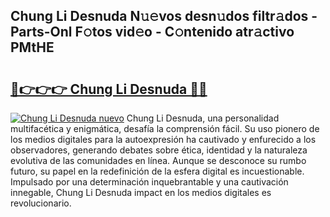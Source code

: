 ## Chung Li Desnuda N𝚞𝚎vos desn𝚞dos filtr𝚊dos - Parts-Onl F𝚘tos vid𝚎o - C𝚘ntenido atr𝚊ctivo PMtHE

# <h2><a href="http://mbabdyf.tromn.icu/?c=Chung+Li+Desnuda">🔗👉👉👉 Chung Li Desnuda 🔗🔗</a></h2>

[![Chung Li Desnuda nuevo](https://i.imgur.com/pEAQMta.gif)](http://mbabdyf.tromn.icu/?c=Chung+Li+Desnuda)
Chung Li Desnuda, una personalidad multifacética y enigmática, desafía la comprensión fácil. Su uso pionero de los medios digitales para la autoexpresión ha cautivado y enfurecido a los observadores, generando debates sobre ética, identidad y la naturaleza evolutiva de las comunidades en línea. Aunque se desconoce su rumbo futuro, su papel en la redefinición de la esfera digital es incuestionable. Impulsado por una determinación inquebrantable y una cautivación innegable, Chung Li Desnuda impact en los medios digitales es revolucionario.
